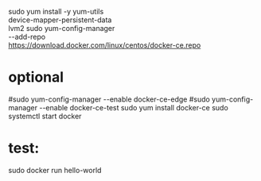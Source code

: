 sudo yum install -y yum-utils \
  device-mapper-persistent-data \
  lvm2
sudo yum-config-manager \
    --add-repo \
    https://download.docker.com/linux/centos/docker-ce.repo
# optional
#sudo yum-config-manager --enable docker-ce-edge
#sudo yum-config-manager --enable docker-ce-test
sudo yum install docker-ce
sudo systemctl start docker
# test:
sudo docker run hello-world
